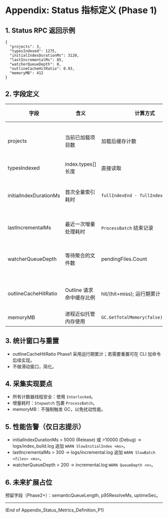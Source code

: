 # Appendix: Status 指标定义 (Phase 1)

## 1. Status RPC 返回示例
```
{
  "projects": 3,
  "typesIndexed": 1275,
  "initialIndexDurationMs": 3120,
  "lastIncrementalMs": 85,
  "watcherQueueDepth": 0,
  "outlineCacheHitRatio": 0.93,
  "memoryMB": 412
}
```

## 2. 字段定义
| 字段 | 含义 | 计算方式 | 采样时机 |
|------|------|----------|----------|
| projects | 当前已加载项目数 | 加载后缓存计数 | 每次 Status 调用即时读取 |
| typesIndexed | index.types[] 长度 | 直接读取 | 即时 |
| initialIndexDurationMs | 首次全量索引耗时 | `fullIndexEnd - fullIndexStart` | 首次全量完成后固定 |
| lastIncrementalMs | 最近一次增量处理耗时 | `ProcessBatch` 结束记录 | 增量结束更新 |
| watcherQueueDepth | 等待聚合的文件数 | pendingFiles.Count | Status 调用时原子读取 |
| outlineCacheHitRatio | Outline 请求命中缓存比例 | hit/(hit+miss); 运行期累计 | Status 调用时计算 |
| memoryMB | 进程近似托管内存使用 | `GC.GetTotalMemory(false)/1024/1024` | 即时 |

## 3. 统计窗口与重置
- outlineCacheHitRatio Phase1 采用运行期累计；若需要重置可在 CLI 加命令后续实现。
- 不做滑动窗口，简化。

## 4. 采集实现要点
- 所有计数器线程安全：使用 `Interlocked`。
- 增量耗时：`Stopwatch` 包裹 `ProcessBatch`。
- memoryMB：不强制触发 GC，以免扰动性能。

## 5. 性能告警（仅日志提示）
- initialIndexDurationMs > 5000 (Release) 或 >10000 (Debug) → logs/index_build.log 追加 `WARN SlowInitialIndex <ms>`。
- lastIncrementalMs > 300 → logs/incremental.log 追加 `WARN SlowBatch <files> <ms>`。
- watcherQueueDepth > 200 → incremental.log `WARN QueueDepth <n>`。

## 6. 未来扩展占位
预留字段（Phase2+）：semanticQueueLength, p95ResolveMs, uptimeSec。

---
(End of Appendix_Status_Metrics_Definition_P1)
